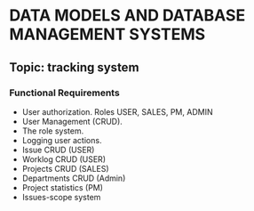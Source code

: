 # DATA MODELS AND DATABASE MANAGEMENT SYSTEMS
## Topic: tracking system

### Functional Requirements
* User authorization. Roles USER, SALES, PM, ADMIN
* User Management (CRUD).
* The role system.
* Logging user actions.
* Issue CRUD (USER)
* Worklog CRUD (USER)
* Projects CRUD (SALES)
* Departments CRUD (Admin)
* Project statistics (PM)
* Issues-scope system
